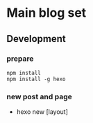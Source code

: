 # Main blog set

## Development

### prepare

```shell
npm install
npm install -g hexo
```

### new post and page

- hexo new [layout] <title>
  - layout = post page draft
  - you can define your own layout template, and then cmd like: hexo new photo "My Gallery Photo"

### generate and deploy

- generate to static file `hexo g`
- start a local server to preview `hexo s`
- deploy to online `hexo g && hexo d`

## Deploy Design

1. local push -> github -> pulled by cvm;
2. cvm github config github hooks (auto build and copy dist to www file);
3. cvm config nginx, special domain to www directory.
4. so it work;

## Problems

1. When `hexo g && hexo d`, error occurred like following:

```javascript
fatal: in unpopulated submodule 'hexo-cactus-website/.deploy_git'
FATAL {
  err: Error: Spawn failed
      at ChildProcess.<anonymous> (/Users/alucard/Code/Alucard/xlog/hexo-cactus-website/node_modules/hexo-util/lib/spawn.js:51:21)
      at ChildProcess.emit (node:events:513:28)
      at Process.ChildProcess._handle.onexit (node:internal/child_process:293:12) {
    code: 128
  }
} Something's wrong. Maybe you can find the solution here: %s https://hexo.io/docs/troubleshooting.html
```

The solution is

```shell
# install deps
npm i hexo-deployer-git -S

# reCreate .deploy_git directory
rm -rf .deploy_git
hexo g
hexo d # then enter cvm root pwd

```
